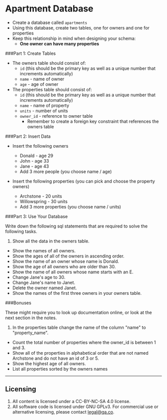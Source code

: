 # Apartment Database

- Create a database called `apartments`
- Using this database, create two tables, one for owners and one for properties
- Keep this relationship in mind when designing your schema:
  + **One owner can have many properties**

###Part 1: Create Tables

- The owners table should consist of:
  + `id` (this should be the primary key as well as a unique number that increments automatically)
  + `name` - name of owner
  + `age` - age of owner
- The properties table should consist of:
  + `id` (this should be the primary key as well as a unique number that increments automatically)
  + `name` - name of property
  + `units` - number of units
  + `owner_id` - reference to owner table
    + Remember to create a foreign key constraint that references the owners table

###Part 2: Insert Data

* Insert the following owners
    * Donald - age 29
    * John - age 33
    * Jane - age 43
    * Add 3 more people (you choose name / age)

* Insert the following properties (you can pick and choose the property owners)
    * Archstone - 20 units
    * Willowspring - 30 units
    * Add 3 more properties (you choose name / units)

###Part 3: Use Your Database

Write down the following sql statements that are required to solve the following tasks.

1. Show all the data in the owners table.
* Show the names of all owners.
* Show the ages of all of the owners in ascending order.
* Show the name of an owner whose name is Donald.
* Show the age of all owners who are older than 30.
* Show the name of all owners whose name starts with an E.
* Change Jane's age to 30.
* Change Jane's name to Janet.
* Delete the owner named Janet.
* Show the names of the first three owners in your owners table.


###Bonuses

These might require you to look up documentation online, or look at the next section in the notes.

1. In the properties table change the name of the column "name" to "property_name".
* Count the total number of properties where the owner_id is between 1 and 3.
* Show all of the properties in alphabetical order that are not named Archstone and do not have an id of 3 or 5.
* Show the highest age of all owners.
* List all properties sorted by the owners names



---

## Licensing
1. All content is licensed under a CC-BY-NC-SA 4.0 license.
2. All software code is licensed under GNU GPLv3. For commercial use or alternative licensing, please contact legal@ga.co.
